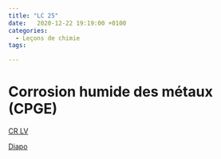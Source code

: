 ```yaml
---
title: "LC 25"
date:   2020-12-22 19:19:00 +0100
categories:
  - Leçons de chimie
tags:

---
```

# Corrosion humide des métaux (CPGE)

[CR LV](/assets/pdf/LC25.pdf)

<object class="pdf fitvidsignore" data="/assets/pdf/LC25.pdf" type="application/pdf"></object>

<a href="/assets/pptx/LC25.pptx" download>Diapo</a>

